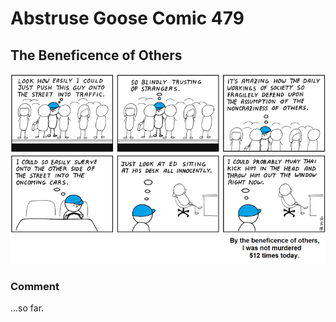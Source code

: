# Abstruse Goose Comic 479
## The Beneficence of Others

![image](every_day_i_am_alive_is_a_miracle.png)
### Comment
...so far.
